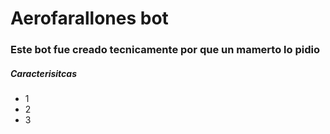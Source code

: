 <h1>Aerofarallones bot</h1>

<h3>Este bot fue creado tecnicamente por que un mamerto lo pidio</h3>

<h5>Caracterisitcas</h5>

<ul>
    <li>1</li>
    <li>2</li>
    <li>3</li>
</ul>
